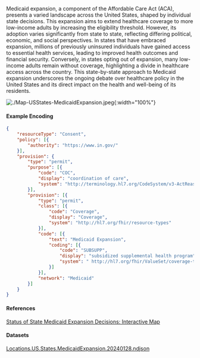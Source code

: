 
Medicaid expansion, a component of the Affordable Care Act (ACA), presents a varied landscape across the United States, shaped by individual state decisions. This expansion aims to extend healthcare coverage to more low-income adults by increasing the eligibility threshold. However, its adoption varies significantly from state to state, reflecting differing political, economic, and social perspectives. In states that have embraced expansion, millions of previously uninsured individuals have gained access to essential health services, leading to improved health outcomes and financial security. Conversely, in states opting out of expansion, many low-income adults remain without coverage, highlighting a  divide in healthcare access across the country. This state-by-state approach to Medicaid expansion underscores the ongoing debate over healthcare policy in the United States and its direct impact on the health and well-being of its residents.


![./Map-USStates-MedicaidExpansion.jpeg](./Map-USStates-MedicaidExpansion.jpg){:width="100%"}

#### Example Encoding  

```json
{ 
    "resourceType": "Consent",
    "policy": [{
        "authority": "https://www.in.gov/"
    }],
    "provision": {
        "type": "permit",
        "purpose": [{
            "code": "COC",
            "display": "coordination of care",
            "system": "http://terminology.hl7.org/CodeSystem/v3-ActReason"
        }],
        "provision": [{
            "type": "permit",
            "class": [{
                "code": "Coverage",
                "display": "Coverage",
                "system": "http://hl7.org/fhir/resource-types"
            }],
            "code": [{
                "text": "Medicaid Expansion",
                "coding": [{
                    "code": "SUBSUPP",
                    "display": "subsidized supplemental health program",
                    "system": " http://hl7.org/fhir/ValueSet/coverage-type"
                }]
            }],
            "network": "Medicaid"
        }]
    }
}
```

#### References  
[Status of State Medicaid Expansion Decisions: Interactive Map](https://www.kff.org/medicaid/issue-brief/status-of-state-medicaid-expansion-decisions-interactive-map/)  

#### Datasets
[Locations.US.States.MedicaidExpansion.20240128.ndjson](Locations.US.States.MedicaidExpansion.20240128.ndjson)  